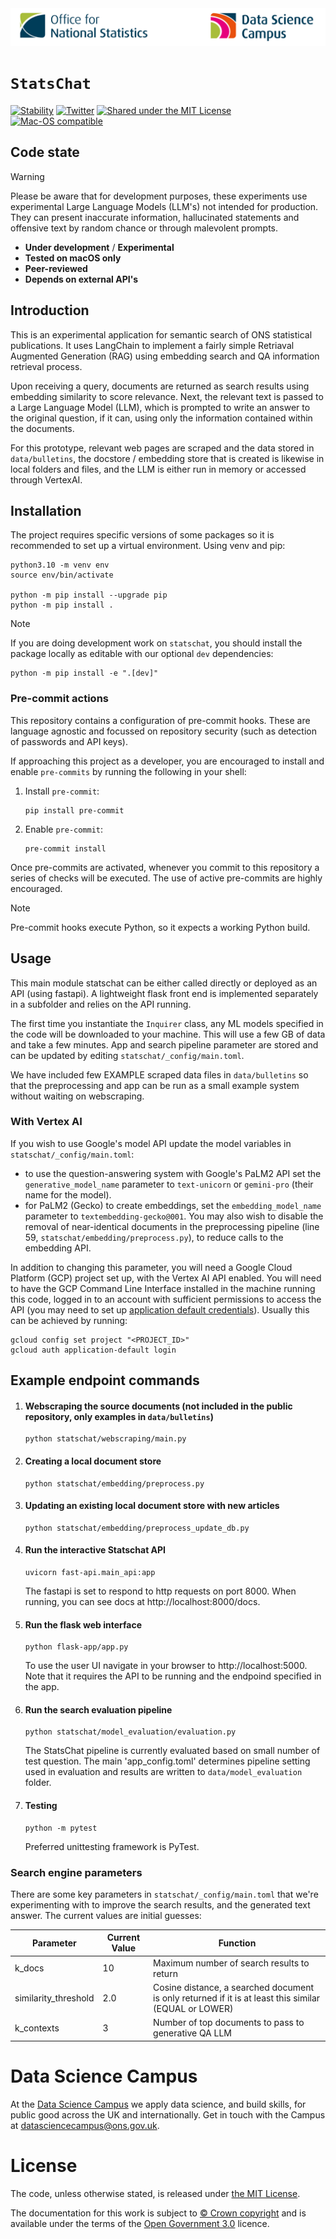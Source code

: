 <img src="https://github.com/datasciencecampus/awesome-campus/blob/master/ons_dsc_logo.png">

# `StatsChat`
[![Stability](https://img.shields.io/badge/stability-experimental-orange.svg)](https://github.com/mkenney/software-guides/blob/master/STABILITY-BADGES.md#experimental)
[![Twitter](https://img.shields.io/twitter/url?label=Follow%20%40DataSciCampus&style=social&url=https%3A%2F%2Ftwitter.com%2FDataSciCampus)](https://twitter.com/DataSciCampus)
[![Shared under the MIT License](https://img.shields.io/badge/license-MIT-green)](https://github.com/datasciencecampus/Statschat/blob/main/LICENSE)
[![Mac-OS compatible](https://shields.io/badge/MacOS--9cf?logo=Apple&style=social)]()

## Code state

> [!WARNING]
> Please be aware that for development purposes, these experiments use
> experimental Large Language Models (LLM's) not intended for production. They
> can present inaccurate information, hallucinated statements and offensive
> text by random chance or through malevolent prompts.

- **Under development** / **Experimental**
- **Tested on macOS only**
- **Peer-reviewed**
- **Depends on external API's**

## Introduction

This is an experimental application for semantic search of ONS statistical
publications. It uses LangChain to implement a fairly simple Retriaval Augmented Generation (RAG) using embedding search
and QA information retrieval process.

Upon receiving a query, documents are
returned as search results using embedding similarity to score relevance. Next, the relevant text is passed to a Large Language
Model (LLM), which is prompted to write an answer to the original question, if it can, using only the information contained within the documents.

For this prototype, relevant web pages are
scraped and the data stored in `data/bulletins`, the docstore / embedding store
that is created is likewise in local folders and files, and the LLM is either run in memory or accessed through VertexAI.

## Installation

The project requires specific versions of some packages so it is recommended to
set up a virtual environment.  Using venv and pip:

```shell
python3.10 -m venv env
source env/bin/activate

python -m pip install --upgrade pip
python -m pip install .
```

> [!NOTE]
> If you are doing development work on `statschat`, you should install the
> package locally as editable with our optional `dev` dependencies:
> ```shell
> python -m pip install -e ".[dev]"
> ```

### Pre-commit actions

This repository contains a configuration of pre-commit hooks. These are
language agnostic and focussed on repository security (such as detection of
passwords and API keys).

If approaching this project as a developer, you are encouraged to install and
enable `pre-commits` by running the following in your shell:
1. Install `pre-commit`:
   ```shell
   pip install pre-commit
   ```
2. Enable `pre-commit`:
   ```shell
   pre-commit install
   ```

Once pre-commits are activated, whenever you commit to this repository a series of checks will be executed. The use of active
pre-commits are highly encouraged.

> [!NOTE]
> Pre-commit hooks execute Python, so it expects a working Python build.

## Usage

This main module statschat can be either called directly or deployed as an API (using fastapi).
A lightweight flask front end is implemented separately in a subfolder and relies on the API running.

The first time you instantiate the `Inquirer` class, any ML models specified in the code will be
downloaded to your machine. This will use a few GB of data and take a few
minutes. App and search pipeline parameter are stored and can be updated by
editing `statschat/_config/main.toml`.

We have included few EXAMPLE scraped data files in `data/bulletins` so that
the preprocessing and app can be run as a small example system without waiting
on webscraping.

### With Vertex AI

If you wish to use Google's model API update the model variables in
`statschat/_config/main.toml`:
* to use the question-answering system with Google's PaLM2 API set the
  `generative_model_name` parameter to `text-unicorn` or `gemini-pro` (their
  name for the model).
* for PaLM2 (Gecko) to create embeddings, set the `embedding_model_name`
  parameter to `textembedding-gecko@001`. You may also wish to disable the
  removal of near-identical documents in the preprocessing pipeline (line 59,
  `statschat/embedding/preprocess.py`), to reduce calls to the embedding API.

In addition to changing this parameter, you will need a Google Cloud Platform
(GCP) project set up, with the Vertex AI API enabled. You will need to have the
GCP Command Line Interface installed in the machine running this code, logged
in to an account with sufficient permissions to access the API (you may need to
set up [application default credentials](https://cloud.google.com/docs/authentication/provide-credentials-adc#how-to)).
Usually this can be achieved by running:
```shell
gcloud config set project "<PROJECT_ID>"
gcloud auth application-default login
```

## Example endpoint commands

1. #### Webscraping the source documents (not included in the public repository, only examples in `data/bulletins`)

    ```shell
    python statschat/webscraping/main.py
    ```

2. #### Creating a local document store

    ```shell
    python statschat/embedding/preprocess.py
    ```

3. #### Updating an existing local document store with new articles

    ```shell
    python statschat/embedding/preprocess_update_db.py
    ```

4. #### Run the interactive Statschat API

    ```shell
    uvicorn fast-api.main_api:app
    ```

    The fastapi is set to respond to http requests on port 8000. When running, you can see docs at http://localhost:8000/docs.

5. #### Run the flask web interface

    ```shell
    python flask-app/app.py
    ```
    To use the user UI
    navigate in your browser to http://localhost:5000. Note that it requires the API to be running and the endpoind specified in the app.

6. #### Run the search evaluation pipeline
    ```shell
    python statschat/model_evaluation/evaluation.py
    ```
    The StatsChat pipeline is currently evaluated based on small number of test
    question. The main 'app_config.toml' determines pipeline setting used in
    evaluation and results are written to `data/model_evaluation` folder.


7. #### Testing
    ```shell
    python -m pytest
    ```
    Preferred unittesting framework is PyTest.

### Search engine parameters

There are some key parameters in `statschat/_config/main.toml` that we're
experimenting with to improve the search results, and the generated text
answer.  The current values are initial guesses:

| Parameter | Current Value | Function |
| --- | --- | --- |
| k_docs | 10 | Maximum number of search results to return |
| similarity_threshold | 2.0 | Cosine distance, a searched document is only returned if it is at least this similar (EQUAL or LOWER) |
| k_contexts | 3 | Number of top documents to pass to generative QA LLM |


# Data Science Campus

At the [Data Science Campus](https://datasciencecampus.ons.gov.uk/about-us/) we
apply data science, and build skills, for public good across the UK and
internationally. Get in touch with the Campus at
[datasciencecampus@ons.gov.uk](datasciencecampus@ons.gov.uk).

# License

<!-- Unless stated otherwise, the codebase is released under [the MIT Licence][mit]. -->

The code, unless otherwise stated, is released under [the MIT License][mit].

The documentation for this work is subject to [© Crown copyright][copyright]
and is available under the terms of the [Open Government 3.0][ogl] licence.

[mit]: LICENSE
[copyright]: http://www.nationalarchives.gov.uk/information-management/re-using-public-sector-information/uk-government-licensing-framework/crown-copyright/
[ogl]: http://www.nationalarchives.gov.uk/doc/open-government-licence/version/3/
